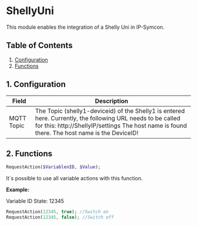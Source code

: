# ShellyUni
   This module enables the integration of a Shelly Uni in IP-Symcon.
     
   ## Table of Contents
   1. [Configuration](#1-configuration)
   2. [Functions](#2-functions)
   
   ## 1. Configuration
   
   Field        | Description
   ------------ | -------------
   MQTT Topic   | The Topic (shelly1-deviceid) of the Shelly1 is entered here. Currently, the following URL needs to be called for this: http://ShellyIP/settings The host name is found there. The host name is the DeviceID!
   
   ## 2. Functions
   
   ```php
   RequestAction($VariablenID, $Value);
   ```
   It´s possible to use all variable actions with this function.

   **Example:**
   
   Variable ID State: 12345
   ```php
   RequestAction(12345, true); //Switch on
   RequestAction(12345, false); //Switch off
   ```